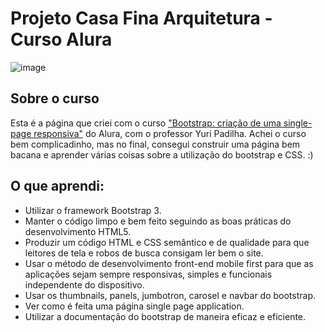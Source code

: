 # Projeto Casa Fina Arquitetura - Curso Alura

![image](https://user-images.githubusercontent.com/78277341/141523688-470a5f8e-5945-4af3-9112-645522f390e0.png)

## Sobre o curso

Esta é a página que criei com o curso ["Bootstrap: criação de uma single-page responsiva"](https://cursos.alura.com.br/course/bootstrap-criacao-single-page-responsiva) do Alura, com o professor Yuri Padilha. Achei o curso bem complicadinho, mas no final, consegui construir uma página bem bacana e aprender várias coisas sobre a utilização do bootstrap e CSS. :)

## O que aprendi: 

- Utilizar o framework Bootstrap 3.
- Manter o código limpo e bem feito seguindo as boas práticas do desenvolvimento HTML5.
- Produzir um código HTML e CSS semântico e de qualidade para que leitores de tela e robos de busca consigam ler bem o site.
- Usar o método de desenvolvimento front-end mobile first para que as aplicações sejam sempre responsivas, simples e funcionais independente do dispositivo.
- Usar os thumbnails, panels, jumbotron, carosel e navbar do bootstrap.
- Ver como é feita uma página single page application.
- Utilizar a documentação do bootstrap de maneira eficaz e eficiente.
